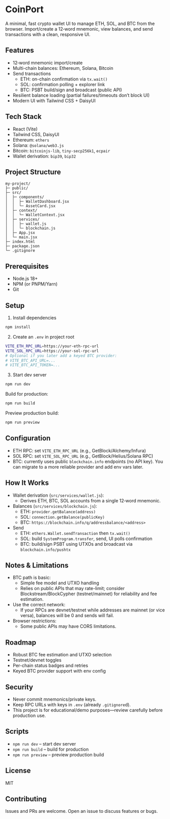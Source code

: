 # CoinPort

A minimal, fast crypto wallet UI to manage ETH, SOL, and BTC from the browser. Import/create a 12‑word mnemonic, view balances, and send transactions with a clean, responsive UI.

## Features
- 12‑word mnemonic import/create
- Multi-chain balances: Ethereum, Solana, Bitcoin
- Send transactions
  - ETH: on-chain confirmation via `tx.wait()`
  - SOL: confirmation polling + explorer link
  - BTC: PSBT build/sign and broadcast (public API)
- Resilient balance loading (partial failures/timeouts don’t block UI)
- Modern UI with Tailwind CSS + DaisyUI

## Tech Stack
- React (Vite)
- Tailwind CSS, DaisyUI
- Ethereum: `ethers`
- Solana: `@solana/web3.js`
- Bitcoin: `bitcoinjs-lib`, `tiny-secp256k1`, `ecpair`
- Wallet derivation: `bip39`, `bip32`

## Project Structure
```
my-project/
├─ public/
├─ src/
│  ├─ components/
│  │  ├─ WalletDashboard.jsx
│  │  └─ AssetCard.jsx
│  ├─ context/
│  │  └─ WalletContext.jsx
│  ├─ services/
│  │  ├─ wallet.js
│  │  └─ blockchain.js
│  ├─ App.jsx
│  └─ main.jsx
├─ index.html
├─ package.json
└─ .gitignore
```

## Prerequisites
- Node.js 18+
- NPM (or PNPM/Yarn)
- Git

## Setup
1) Install dependencies
```bash
npm install
```

2) Create an `.env` in project root
```bash
VITE_ETH_RPC_URL=https://your-eth-rpc-url
VITE_SOL_RPC_URL=https://your-sol-rpc-url
# Optional if you later add a keyed BTC provider:
# VITE_BTC_API_URL=...
# VITE_BTC_API_TOKEN=...
```

3) Start dev server
```bash
npm run dev
```

Build for production:
```bash
npm run build
```

Preview production build:
```bash
npm run preview
```

## Configuration
- ETH RPC: set `VITE_ETH_RPC_URL` (e.g., GetBlock/Alchemy/Infura)
- SOL RPC: set `VITE_SOL_RPC_URL` (e.g., GetBlock/Helius/Solana RPC)
- BTC: currently uses public `blockchain.info` endpoints (no API key). You can migrate to a more reliable provider and add env vars later.

## How It Works
- Wallet derivation (`src/services/wallet.js`):
  - Derives ETH, BTC, SOL accounts from a single 12‑word mnemonic.
- Balances (`src/services/blockchain.js`):
  - ETH: `provider.getBalance(address)`
  - SOL: `connection.getBalance(publicKey)`
  - BTC: `https://blockchain.info/q/addressbalance/<address>`
- Send
  - ETH: `ethers.Wallet.sendTransaction` then `tx.wait()`
  - SOL: build `SystemProgram.transfer`, send, UI polls confirmation
  - BTC: build/sign PSBT using UTXOs and broadcast via `blockchain.info/pushtx`

## Notes & Limitations
- BTC path is basic:
  - Simple fee model and UTXO handling
  - Relies on public APIs that may rate-limit; consider Blockstream/BlockCypher (testnet/mainnet) for reliability and fee estimation.
- Use the correct network:
  - If your RPCs are devnet/testnet while addresses are mainnet (or vice versa), balances will be 0 and sends will fail.
- Browser restrictions:
  - Some public APIs may have CORS limitations.

## Roadmap
- Robust BTC fee estimation and UTXO selection
- Testnet/devnet toggles
- Per-chain status badges and retries
- Keyed BTC provider support with env config

## Security
- Never commit mnemonics/private keys.
- Keep RPC URLs with keys in `.env` (already `.gitignore`d).
- This project is for educational/demo purposes—review carefully before production use.

## Scripts
- `npm run dev` – start dev server
- `npm run build` – build for production
- `npm run preview` – preview production build

## License
MIT

## Contributing
Issues and PRs are welcome. Open an issue to discuss features or bugs.
